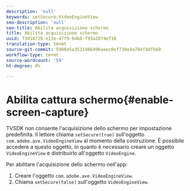 ```yaml
---
description: 'null'
keywords: setSecure;VideoEngineView
seo-description: 'null'
seo-title: Abilita acquisizione schermo
title: Abilita acquisizione schermo
uuid: f3d18729-e13e-47f9-b4b8-f93a2874ef16
translation-type: tm+mt
source-git-commit: 5908e5a3521966496aeec0ef730e4a704fddfb68
workflow-type: tm+mt
source-wordcount: '59'
ht-degree: 0%

---
```



# Abilita cattura schermo{#enable-screen-capture}

TVSDK non consente l&#39;acquisizione dello schermo per impostazione predefinita. Il lettore chiama `setSecure(true)` sull&#39;oggetto `com.adobe.ave.VideoEngineView` al momento della costruzione. È possibile accedere a questo oggetto, in quanto è necessario creare un oggetto `VideoEngineView` e distribuirlo all&#39;oggetto `VideoEngine`.

Per abilitare l&#39;acquisizione dello schermo nell&#39;app:

1. Creare l&#39;oggetto `com.adobe.ave.VideoEngineView`.
1. Chiama `setSecure(false)` sull&#39;oggetto `VideoEngineView`.
